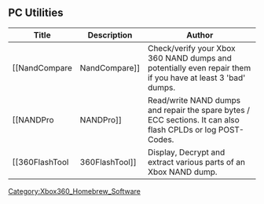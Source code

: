 <onlyinclude>

## PC Utilities

| Title            | Description      | Author                                                                                                      |
| ---------------- | ---------------- | ----------------------------------------------------------------------------------------------------------- |
| \[\[NandCompare  | NandCompare\]\]  | Check/verify your Xbox 360 NAND dumps and potentially even repair them if you have at least 3 'bad' dumps.  |
| \[\[NANDPro      | NANDPro\]\]      | Read/write NAND dumps and repair the spare bytes / ECC sections. It can also flash CPLDs or log POST-Codes. |
| \[\[360FlashTool | 360FlashTool\]\] | Display, Decrypt and extract various parts of an Xbox NAND dump.                                            |

</onlyinclude>

[Category:Xbox360_Homebrew_Software](Category_Xbox360_Homebrew_Software)